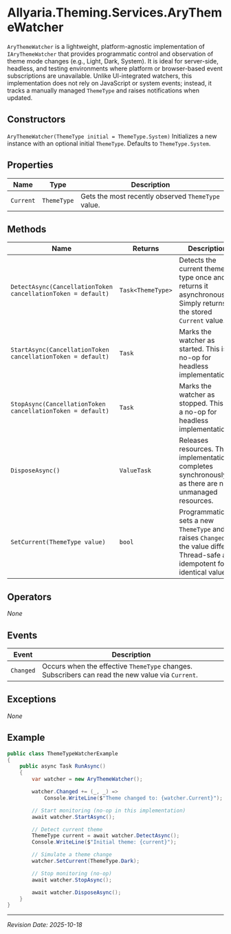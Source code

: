﻿# Allyaria.Theming.Services.AryThemeWatcher

`AryThemeWatcher` is a lightweight, platform-agnostic implementation of `IAryThemeWatcher` that provides programmatic
control and observation of theme mode changes (e.g., Light, Dark, System). It is ideal for server-side, headless, and
testing environments where platform or browser-based event subscriptions are unavailable. Unlike UI-integrated watchers,
this implementation does not rely on JavaScript or system events; instead, it tracks a manually managed `ThemeType` and
raises notifications when updated.

## Constructors

`AryThemeWatcher(ThemeType initial = ThemeType.System)` Initializes a new instance with an optional initial `ThemeType`.
Defaults to `ThemeType.System`.

## Properties

| Name      | Type        | Description                                        |
|-----------|-------------|----------------------------------------------------|
| `Current` | `ThemeType` | Gets the most recently observed `ThemeType` value. |

## Methods

| Name                                                         | Returns           | Description                                                                                                                         |
|--------------------------------------------------------------|-------------------|-------------------------------------------------------------------------------------------------------------------------------------|
| `DetectAsync(CancellationToken cancellationToken = default)` | `Task<ThemeType>` | Detects the current theme type once and returns it asynchronously. Simply returns the stored `Current` value.                       |
| `StartAsync(CancellationToken cancellationToken = default)`  | `Task`            | Marks the watcher as started. This is a no-op for headless implementations.                                                         |
| `StopAsync(CancellationToken cancellationToken = default)`   | `Task`            | Marks the watcher as stopped. This is a no-op for headless implementations.                                                         |
| `DisposeAsync()`                                             | `ValueTask`       | Releases resources. This implementation completes synchronously as there are no unmanaged resources.                                |
| `SetCurrent(ThemeType value)`                                | `bool`            | Programmatically sets a new `ThemeType` and raises `Changed` if the value differs. Thread-safe and idempotent for identical values. |

## Operators

*None*

## Events

| Event     | Description                                                                                      |
|-----------|--------------------------------------------------------------------------------------------------|
| `Changed` | Occurs when the effective `ThemeType` changes. Subscribers can read the new value via `Current`. |

## Exceptions

*None*

## Example

```csharp
public class ThemeTypeWatcherExample
{
    public async Task RunAsync()
    {
        var watcher = new AryThemeWatcher();

        watcher.Changed += (_, _) => 
            Console.WriteLine($"Theme changed to: {watcher.Current}");

        // Start monitoring (no-op in this implementation)
        await watcher.StartAsync();

        // Detect current theme
        ThemeType current = await watcher.DetectAsync();
        Console.WriteLine($"Initial theme: {current}");

        // Simulate a theme change
        watcher.SetCurrent(ThemeType.Dark);

        // Stop monitoring (no-op)
        await watcher.StopAsync();

        await watcher.DisposeAsync();
    }
}
```

---

*Revision Date: 2025-10-18*
